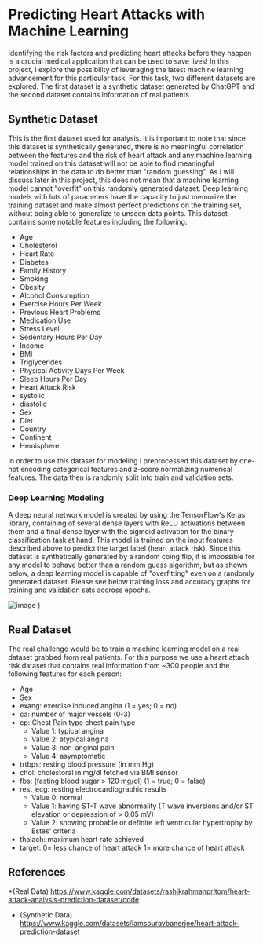 # Predicting Heart Attacks with Machine Learning

Identifying the risk factors and predicting heart attacks before they happen is a crucial medical application that can be used to save lives! In this project, I explore the possibility of leveraging the latest machine learning advancement for this particular task. For this task, two different datasets are explored. The first dataset is a synthetic dataset generated by ChatGPT and the second dataset contains information of real patients

## Synthetic Dataset

This is the first dataset used for analysis. It is important to note that since this dataset is synthetically generated, there is no meaningful correlation between the features and the risk of heart attack and any machine learning model trained on this dataset will not be able to find meaningful relationships in the data to do better than "random guessing". As I will discuss later in this project, this does not mean that a machine learning model cannot "overfit" on this randomly generated dataset. Deep learning models with lots of parameters have the capacity to just memorize the training dataset and make almost perfect predictions on the training set, without being able to generalize to unseen data points. This dataset contains some notable features including the following:

* Age
* Cholesterol
* Heart Rate
* Diabetes
* Family History
* Smoking
* Obesity
* Alcohol Consumption
* Exercise Hours Per Week
* Previous Heart Problems
* Medication Use
* Stress Level
* Sedentary Hours Per Day
* Income
* BMI
* Triglycerides
* Physical Activity Days Per Week
* Sleep Hours Per Day
* Heart Attack Risk
* systolic
* diastolic
* Sex
* Diet
* Country
* Continent
* Hemisphere

In order to use this dataset for modeling I preprocessed this dataset by one-hot encoding categorical features and z-score normalizing numerical features. The data then is randomly split into train and validation sets.

### Deep Learning Modeling
A deep neural network model is created by using the TensorFlow's Keras library, containing of several dense layers with ReLU activations between them and a final dense layer with the sigmoid activation for the binary classification task at hand. This model is trained on the input features described above to predict the target label (heart attack risk). Since this dataset is synthetically generated by a random coing flip, it is impossible for any model to behave better than a random guess algorithm, but as shown below, a deep learning model is capable of "overfitting" even on a randomly generated dataset. Please see below training loss and accuracy graphs for training and validation sets accross epochs.

![image](https://github.com/MahsaBakhtiari/Heart_Attack-prediction/assets/125718782/370444f1-aa14-4a31-b6d3-ec05ee01df99)
)

## Real Dataset

The real challenge would be to train a machine learning model on a real dataset grabbed from real patients. For this purpose we use a heart attach risk dataset that contains real information from ~300 people and the following features for each person:

* Age
* Sex
* exang: exercise induced angina (1 = yes; 0 = no)
* ca: number of major vessels (0-3)
* cp: Chest Pain type chest pain type
  * Value 1: typical angina
  * Value 2: atypical angina
  * Value 3: non-anginal pain
  * Value 4: asymptomatic
* trtbps: resting blood pressure (in mm Hg)
* chol: cholestoral in mg/dl fetched via BMI sensor
* fbs: (fasting blood sugar > 120 mg/dl) (1 = true; 0 = false)
* rest_ecg: resting electrocardiographic results
  * Value 0: normal
  * Value 1: having ST-T wave abnormality (T wave inversions and/or ST elevation or depression of > 0.05 mV)
  * Value 2: showing probable or definite left ventricular hypertrophy by Estes' criteria
* thalach: maximum heart rate achieved
* target: 0= less chance of heart attack 1= more chance of heart attack

## References

*(Real Data) https://www.kaggle.com/datasets/rashikrahmanpritom/heart-attack-analysis-prediction-dataset/code 
* (Synthetic Data) https://www.kaggle.com/datasets/iamsouravbanerjee/heart-attack-prediction-dataset
